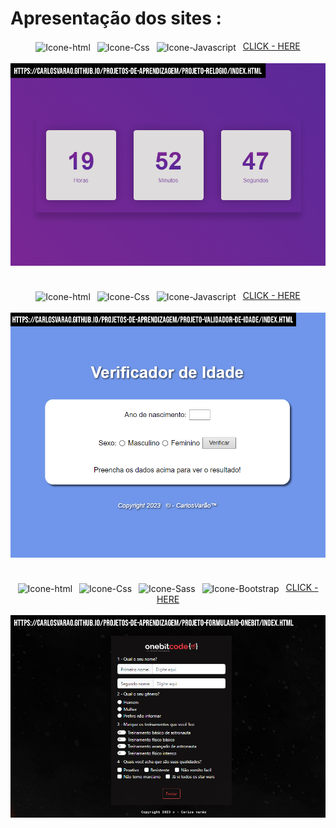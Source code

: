 # Apresentação dos sites :

<div>
 
 <div align="center" style="display: inline_block">
  <img align="center" alt="Icone-html" src="https://img.shields.io/badge/HTML5-E34F26?style=for-the-badge&logo=html5&logoColor=white">&ensp;
  <img align="center" alt="Icone-Css" src="https://img.shields.io/badge/CSS3-1572B6?style=for-the-badge&logo=css3&logoColor=white">&ensp;
  <img align="center" alt="Icone-Javascript" src="https://img.shields.io/badge/JavaScript-323330?style=for-the-badge&logo=javascript&logoColor=F7DF1E">&ensp;
  <a href="https://carlosvarao.github.io/Projetos-de-aprendizagem/Projeto-relogio/index.html" target="_blank"><span>CLICK - HERE</span></a>
 </div>

 <div align="center" style="display: inline_block"><br>
  <img align="center" alt="clone-discord" src="Assets/relogio.png">
 </div>
 
</div>

#

<div align="center" style="display: inline_block">
 
 <div>
  <img align="center" alt="Icone-html" src="https://img.shields.io/badge/HTML5-E34F26?style=for-the-badge&logo=html5&logoColor=white">&ensp;
  <img align="center" alt="Icone-Css" src="https://img.shields.io/badge/CSS3-1572B6?style=for-the-badge&logo=css3&logoColor=white">&ensp;
  <img align="center" alt="Icone-Javascript" src="https://img.shields.io/badge/JavaScript-323330?style=for-the-badge&logo=javascript&logoColor=F7DF1E">&ensp;
  <a href="https://carlosvarao.github.io/Projetos-de-aprendizagem/Projeto-validador-de-idade/index.html" target="_blank"><span>CLICK - HERE</span></a>
 </div>

 <div align="center" style="display: inline_block"><br>
  <img align="center" alt="clone-discord" src="Assets/validador.png">
 </div>
 
</div>

#

<div>
 <div align="center" style="display: inline_block">
  <img align="center" alt="Icone-html" src="https://img.shields.io/badge/HTML5-E34F26?style=for-the-badge&logo=html5&logoColor=white">&ensp;
  <img align="center" alt="Icone-Css" src="https://img.shields.io/badge/CSS3-1572B6?style=for-the-badge&logo=css3&logoColor=white">&ensp;
  <img align="center" alt="Icone-Sass" src="https://img.shields.io/badge/Sass-CC6699?style=for-the-badge&logo=sass&logoColor=white">&ensp;
  <img align="center" alt="Icone-Bootstrap" src="https://img.shields.io/badge/Bootstrap-563D7C?style=for-the-badge&logo=bootstrap&logoColor=white">&ensp;
  <a href="https://carlosvarao.github.io/Projetos-de-aprendizagem/Projeto-formulario-oneBit/index.html" target="_blank"><span>CLICK - HERE</span></a>
 </div>

 <div align="center" style="display: inline_block"><br>
  <img align="center" alt="form-onebit" src="Assets/form-oneBitCode.jpg">
 </div>

</div>

#

